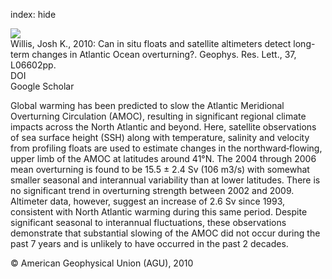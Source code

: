 index: hide

<div class="Citation">
    <div class="Citation-thumb CitationThumb-linked"  data-href="https://doi.org/10.1029/2010gl042372">
      <img src="https://static.claimspace.cloud/climate-study-static/refs/thumbs/9/Willis_2010-thumb.png" />
    </div>

  <div class="Citation-body">
    <div class="Citation-text">Willis, Josh K., 2010: Can in situ floats and satellite altimeters detect long-term changes in Atlantic Ocean overturning?. <span class="Article-journal">Geophys. Res. Lett., </span><span class="Article-volume">37, </span>L06602pp.</div>
    <div class="Citation-links">
      <div class="CitationLink" data-href="https://doi.org/10.1029/2010gl042372">
        <div class="CitationLink-icon CitationLink-Doi"></div>
        <div class="CitationLink-text">DOI</div>
      </div>
      <div class="CitationLink" data-href="https://scholar.google.com/scholar?q=10.1029/2010gl042372">
        <div class="CitationLink-icon CitationLink-Scholar"></div>
        <div class="CitationLink-text">Google Scholar</div>
      </div>
    </div>
  </div>
</div>

Global warming has been predicted to slow the Atlantic Meridional Overturning Circulation (AMOC), resulting in significant regional climate impacts across the North Atlantic and beyond. Here, satellite observations of sea surface height (SSH) along with temperature, salinity and velocity from profiling floats are used to estimate changes in the northward‐flowing, upper limb of the AMOC at latitudes around 41°N. The 2004 through 2006 mean overturning is found to be 15.5 ± 2.4 Sv (106 m3/s) with somewhat smaller seasonal and interannual variability than at lower latitudes. There is no significant trend in overturning strength between 2002 and 2009. Altimeter data, however, suggest an increase of 2.6 Sv since 1993, consistent with North Atlantic warming during this same period. Despite significant seasonal to interannual fluctuations, these observations demonstrate that substantial slowing of the AMOC did not occur during the past 7 years and is unlikely to have occurred in the past 2 decades.

<div class="Citation-copy">
&copy; American Geophysical Union (AGU), 2010
</div>